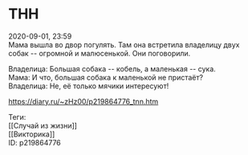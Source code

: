 ТНН
====

   
 2020-09-01, 23:59   
  Мама вышла во двор погулять. Там она встретила владелицу двух собак -- огромной и малюсенькой. Они поговорили.   
   
 Владелица: Большая собака -- кобель, а маленькая -- сука.   
 Мама: И что, большая собака к маленькой не пристаёт?   
 Владелица: Не, её только мячики интересуют!   
    
 <https://diary.ru/~zHz00/p219864776_tnn.htm>   
   
 Теги:   
 [[Случай из жизни]]   
 [[Викторика]]   
 ID: p219864776